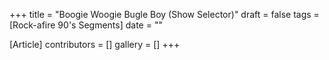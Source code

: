 +++
title = "Boogie Woogie Bugle Boy (Show Selector)"
draft = false
tags = [Rock-afire 90's Segments]
date = ""

[Article]
contributors = []
gallery = []
+++